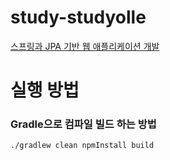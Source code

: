 # study-studyolle
[스프링과 JPA 기반 웹 애플리케이션 개발](https://www.inflearn.com/course/%EC%8A%A4%ED%94%84%EB%A7%81-JPA-%EC%9B%B9%EC%95%B1/)

# 실행 방법


### Gradle으로 컴파일 빌드 하는 방법

```
./gradlew clean npmInstall build
```
